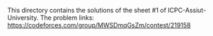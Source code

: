 This directory contains the solutions of the sheet #1 of ICPC-Assiut-University.
The problem links: https://codeforces.com/group/MWSDmqGsZm/contest/219158
